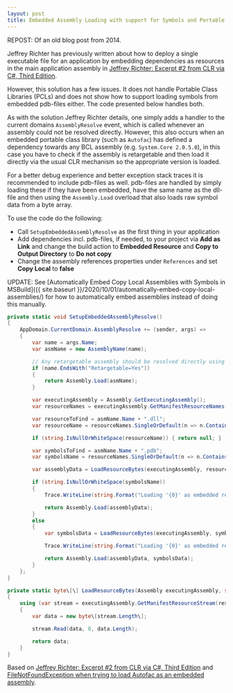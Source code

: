 ```yaml
---
layout: post
title: Embedded Assembly Loading with support for Symbols and Portable Class Libraries in C#
---
```

REPOST: Of an old blog post from 2014.

Jeffrey Richter has previously written about how to deploy a single executable file for an application by embedding dependencies as resources in the main application assembly in [Jeffrey Richter: Excerpt #2 from CLR via C#, Third Edition](http://blogs.msdn.com/b/microsoft_press/archive/2010/02/03/jeffrey-richter-excerpt-2-from-clr-via-c-third-edition.aspx).  
  
However, this solution has a few issues. It does not handle Portable Class Libraries (PCLs) and does not show how to support loading symbols from embedded pdb-files either. The code presented below handles both.  
  
As with the solution Jeffrey Richter details, one simply adds a handler to the current domains `AssemblyResolve` event, which is called whenever an assembly could not be resolved directly. However, this also occurs when an embedded portable class library (such as `Autofac`) has defined a dependency towards any BCL assembly (e.g. `System.Core 2.0.5.0`), in this case you have to check if the assembly is retargetable and then load it directly via the usual CLR mechanism so the appropriate version is loaded.  
  
For a better debug experience and better exception stack traces it is recommended to include pdb-files as well. pdb-files are handled by simply loading these if they have been embedded, have the same name as the dll-file and then using the `Assembly.Load` overload that also loads raw symbol data from a byte array.  
  
To use the code do the following:  

*   Call `SetupEmbeddedAssemblyResolve` as the first thing in your application
*   Add dependencies incl. pdb-files, if needed, to your project via **Add as Link** and change the build action to **Embedded Resource** and **Copy to Output Directory** to **Do not copy**
*   Change the assembly references properties under `References` and set **Copy Local** to **false**

UPDATE: See [Automatically Embed Copy Local Assemblies with Symbols in MSBuild]({{ site.baseurl }}/2020/10/01/automatically-embed-copy-local-assemblies/) for how to automatically embed assemblies instead of doing this manually.  
```csharp
private static void SetupEmbeddedAssemblyResolve()
{
    AppDomain.CurrentDomain.AssemblyResolve += (sender, args) =>
    {
        var name = args.Name;
        var asmName = new AssemblyName(name);

        // Any retargetable assembly should be resolved directly using normal load e.g. System.Core issue 
        if (name.EndsWith("Retargetable=Yes"))
        {
            return Assembly.Load(asmName);
        }

        var executingAssembly = Assembly.GetExecutingAssembly();
        var resourceNames = executingAssembly.GetManifestResourceNames();

        var resourceToFind = asmName.Name + ".dll";
        var resourceName = resourceNames.SingleOrDefault(n => n.Contains(resourceToFind));

        if (string.IsNullOrWhiteSpace(resourceName)) { return null; }

        var symbolsToFind = asmName.Name + ".pdb";
        var symbolsName = resourceNames.SingleOrDefault(n => n.Contains(symbolsToFind));

        var assemblyData = LoadResourceBytes(executingAssembly, resourceName);

        if (string.IsNullOrWhiteSpace(symbolsName))
        { 
            Trace.WriteLine(string.Format("Loading '{0}' as embedded resource '{1}'", resourceToFind, resourceName));

            return Assembly.Load(assemblyData);
        }
        else
        {
            var symbolsData = LoadResourceBytes(executingAssembly, symbolsName);

            Trace.WriteLine(string.Format("Loading '{0}' as embedded resource '{1}' with symbols '{2}'", resourceToFind, resourceName, symbolsName));

            return Assembly.Load(assemblyData, symbolsData);
        }
    };
}

private static byte\[\] LoadResourceBytes(Assembly executingAssembly, string resourceName)
{
    using (var stream = executingAssembly.GetManifestResourceStream(resourceName))
    {
        var data = new byte\[stream.Length\];

        stream.Read(data, 0, data.Length);

        return data;
    }
}
```
Based on [Jeffrey Richter: Excerpt #2 from CLR via C#, Third Edition](http://blogs.msdn.com/b/microsoft_press/archive/2010/02/03/jeffrey-richter-excerpt-2-from-clr-via-c-third-edition.aspx) and [FileNotFoundException when trying to load Autofac as an embedded assembly](http://stackoverflow.com/questions/18793959/filenotfoundexception-when-trying-to-load-autofac-as-an-embedded-assembly).